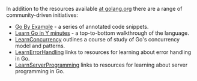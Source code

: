 In addition to the resources available [at golang.org](http://golang.org/doc/#learning) there are a range of community-driven initiatives:

  * [Go By Example](http://gobyexample.com/) - a series of annotated code snippets.
  * [Learn Go in Y minutes](http://learnxinyminutes.com/docs/go/) - a top-to-bottom walkthrough of the language.
  * [LearnConcurrency](http://github.com/golang/go/wiki/LearnConcurrency) outlines a course of study of Go's concurrency model and patterns.
  * [LearnErrorHandling](http://github.com/golang/go/wiki/LearnErrorHandling) links to resources for learning about error handling in Go.
  * [LearnServerProgramming](http://github.com/golang/go/wiki/LearnServerProgramming) links to resources for learning about server programming in Go.
